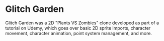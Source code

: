 # Glitch Garden

Glitch Garden was a 2D "Plants VS Zombies" clone developed as part of a tutorial on Udemy, which goes over basic 2D sprite imports, character movement, character animation, point system management, and more.
